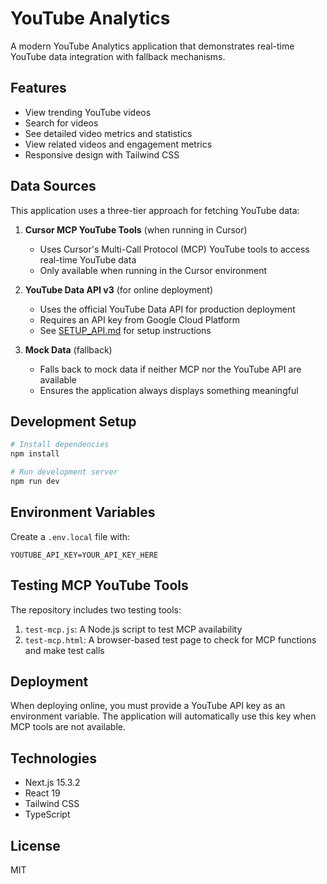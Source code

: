 # YouTube Analytics

A modern YouTube Analytics application that demonstrates real-time YouTube data integration with fallback mechanisms.

## Features

- View trending YouTube videos
- Search for videos
- See detailed video metrics and statistics
- View related videos and engagement metrics
- Responsive design with Tailwind CSS

## Data Sources

This application uses a three-tier approach for fetching YouTube data:

1. **Cursor MCP YouTube Tools** (when running in Cursor)
   - Uses Cursor's Multi-Call Protocol (MCP) YouTube tools to access real-time YouTube data
   - Only available when running in the Cursor environment

2. **YouTube Data API v3** (for online deployment)
   - Uses the official YouTube Data API for production deployment
   - Requires an API key from Google Cloud Platform
   - See [SETUP_API.md](SETUP_API.md) for setup instructions

3. **Mock Data** (fallback)
   - Falls back to mock data if neither MCP nor the YouTube API are available
   - Ensures the application always displays something meaningful

## Development Setup

```bash
# Install dependencies
npm install

# Run development server
npm run dev
```

## Environment Variables

Create a `.env.local` file with:

```
YOUTUBE_API_KEY=YOUR_API_KEY_HERE
```

## Testing MCP YouTube Tools

The repository includes two testing tools:

1. `test-mcp.js`: A Node.js script to test MCP availability
2. `test-mcp.html`: A browser-based test page to check for MCP functions and make test calls

## Deployment

When deploying online, you must provide a YouTube API key as an environment variable. The application will automatically use this key when MCP tools are not available.

## Technologies

- Next.js 15.3.2
- React 19
- Tailwind CSS
- TypeScript

## License

MIT
